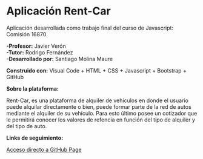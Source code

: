 <h1>Aplicación Rent-Car</h1>
Aplicación desarrollada  como trabajo final del curso de Javascript: Comisión 16870

<b>-Profesor:</b> Javier Verón <br>
<b>-Tutor:</b> Rodrigo Fernández<br>
<b>-Desarrollado por:</b> Santiago Molina Maure<br>

<b>Construido con:</b>
Visual Code + HTML + CSS + Javascript + Bootstrap + GitHub 

<b>Sobre la plataforma:</b>

Rent-Car, es una plataforma de alquiler de vehículos en donde el usuario puede alquilar directamente o bien, puede formar parte de la red de autos mediante el alquiler de su vehículo. Para esto último posee un cotizador que le permitirá conocer los valores de refencia en función del tipo de alquiler y del tipo de auto.

<b>Links de seguimiento:</b>

<a href="https://santiamm1.github.io/rent-car/index.html">Acceso directo a GitHub Page</a>
